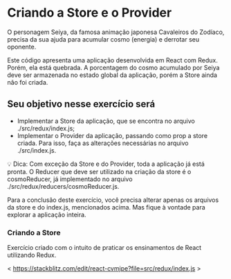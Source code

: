 # Criando a Store e o Provider

O personagem Seiya, da famosa animação japonesa Cavaleiros do Zodíaco, precisa da sua ajuda para acumular cosmo (energia) e derrotar seu oponente.

Este código apresenta uma aplicação desenvolvida em React com Redux. Porém, ela está quebrada. A porcentagem do cosmo acumulado por Seiya deve ser armazenada no estado global da aplicação, porém a Store ainda não foi criada.

## Seu objetivo nesse exercício será

- Implementar a Store da aplicação, que se encontra no arquivo ./src/redux/index.js;
- Implementar o Provider da aplicação, passando como prop a store criada. Para isso, faça as alterações necessárias no arquivo ./src/index.js.

💡 Dica: Com exceção da Store e do Provider, toda a aplicação já está pronta. O Reducer que deve ser utilizado na criação da store é o cosmoReducer, já implementado no arquivo ./src/redux/reducers/cosmoReducer.js.

Para a conclusão deste exercício, você precisa alterar apenas os arquivos da store e do index.js, mencionados acima. Mas fique à vontade para explorar a aplicação inteira.

### Criando a Store

Exercício criado com o intuito de praticar os ensinamentos de React utilizando Redux.

< <https://stackblitz.com/edit/react-cvmjpe?file=src/redux/index.js> >
